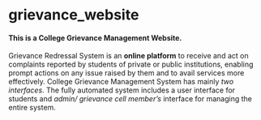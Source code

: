 # grievance_website
#### This is a College Grievance Management Website.
Grievance Redressal System is an **online platform** to receive and act on complaints reported by students of private or public institutions, enabling prompt actions on any issue raised by them and to avail services more effectively.
College Grievance Management System has mainly *two interfaces*. The fully automated system includes a user interface for students and *admin/ grievance cell member’s* interface for managing the entire system.
